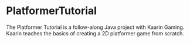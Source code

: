 # PlatformerTutorial
The Platformer Tutorial is a follow-along Java project with Kaarin Gaming. Kaarin teaches the basics of creating a 2D platformer game from scratch.
